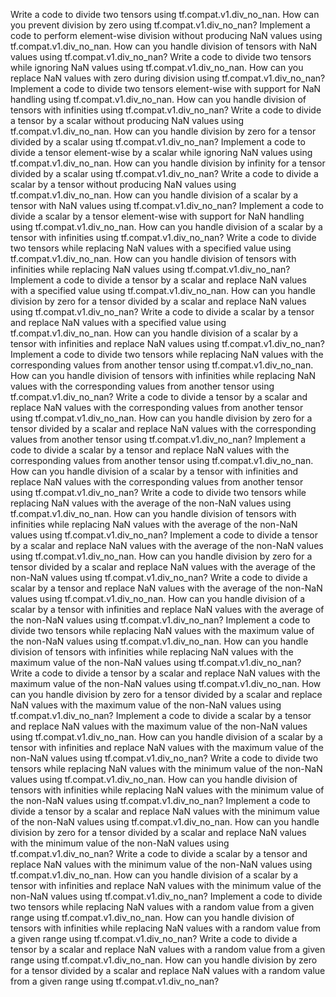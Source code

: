 Write a code to divide two tensors using tf.compat.v1.div_no_nan.
How can you prevent division by zero using tf.compat.v1.div_no_nan?
Implement a code to perform element-wise division without producing NaN values using tf.compat.v1.div_no_nan.
How can you handle division of tensors with NaN values using tf.compat.v1.div_no_nan?
Write a code to divide two tensors while ignoring NaN values using tf.compat.v1.div_no_nan.
How can you replace NaN values with zero during division using tf.compat.v1.div_no_nan?
Implement a code to divide two tensors element-wise with support for NaN handling using tf.compat.v1.div_no_nan.
How can you handle division of tensors with infinities using tf.compat.v1.div_no_nan?
Write a code to divide a tensor by a scalar without producing NaN values using tf.compat.v1.div_no_nan.
How can you handle division by zero for a tensor divided by a scalar using tf.compat.v1.div_no_nan?
Implement a code to divide a tensor element-wise by a scalar while ignoring NaN values using tf.compat.v1.div_no_nan.
How can you handle division by infinity for a tensor divided by a scalar using tf.compat.v1.div_no_nan?
Write a code to divide a scalar by a tensor without producing NaN values using tf.compat.v1.div_no_nan.
How can you handle division of a scalar by a tensor with NaN values using tf.compat.v1.div_no_nan?
Implement a code to divide a scalar by a tensor element-wise with support for NaN handling using tf.compat.v1.div_no_nan.
How can you handle division of a scalar by a tensor with infinities using tf.compat.v1.div_no_nan?
Write a code to divide two tensors while replacing NaN values with a specified value using tf.compat.v1.div_no_nan.
How can you handle division of tensors with infinities while replacing NaN values using tf.compat.v1.div_no_nan?
Implement a code to divide a tensor by a scalar and replace NaN values with a specified value using tf.compat.v1.div_no_nan.
How can you handle division by zero for a tensor divided by a scalar and replace NaN values using tf.compat.v1.div_no_nan?
Write a code to divide a scalar by a tensor and replace NaN values with a specified value using tf.compat.v1.div_no_nan.
How can you handle division of a scalar by a tensor with infinities and replace NaN values using tf.compat.v1.div_no_nan?
Implement a code to divide two tensors while replacing NaN values with the corresponding values from another tensor using tf.compat.v1.div_no_nan.
How can you handle division of tensors with infinities while replacing NaN values with the corresponding values from another tensor using tf.compat.v1.div_no_nan?
Write a code to divide a tensor by a scalar and replace NaN values with the corresponding values from another tensor using tf.compat.v1.div_no_nan.
How can you handle division by zero for a tensor divided by a scalar and replace NaN values with the corresponding values from another tensor using tf.compat.v1.div_no_nan?
Implement a code to divide a scalar by a tensor and replace NaN values with the corresponding values from another tensor using tf.compat.v1.div_no_nan.
How can you handle division of a scalar by a tensor with infinities and replace NaN values with the corresponding values from another tensor using tf.compat.v1.div_no_nan?
Write a code to divide two tensors while replacing NaN values with the average of the non-NaN values using tf.compat.v1.div_no_nan.
How can you handle division of tensors with infinities while replacing NaN values with the average of the non-NaN values using tf.compat.v1.div_no_nan?
Implement a code to divide a tensor by a scalar and replace NaN values with the average of the non-NaN values using tf.compat.v1.div_no_nan.
How can you handle division by zero for a tensor divided by a scalar and replace NaN values with the average of the non-NaN values using tf.compat.v1.div_no_nan?
Write a code to divide a scalar by a tensor and replace NaN values with the average of the non-NaN values using tf.compat.v1.div_no_nan.
How can you handle division of a scalar by a tensor with infinities and replace NaN values with the average of the non-NaN values using tf.compat.v1.div_no_nan?
Implement a code to divide two tensors while replacing NaN values with the maximum value of the non-NaN values using tf.compat.v1.div_no_nan.
How can you handle division of tensors with infinities while replacing NaN values with the maximum value of the non-NaN values using tf.compat.v1.div_no_nan?
Write a code to divide a tensor by a scalar and replace NaN values with the maximum value of the non-NaN values using tf.compat.v1.div_no_nan.
How can you handle division by zero for a tensor divided by a scalar and replace NaN values with the maximum value of the non-NaN values using tf.compat.v1.div_no_nan?
Implement a code to divide a scalar by a tensor and replace NaN values with the maximum value of the non-NaN values using tf.compat.v1.div_no_nan.
How can you handle division of a scalar by a tensor with infinities and replace NaN values with the maximum value of the non-NaN values using tf.compat.v1.div_no_nan?
Write a code to divide two tensors while replacing NaN values with the minimum value of the non-NaN values using tf.compat.v1.div_no_nan.
How can you handle division of tensors with infinities while replacing NaN values with the minimum value of the non-NaN values using tf.compat.v1.div_no_nan?
Implement a code to divide a tensor by a scalar and replace NaN values with the minimum value of the non-NaN values using tf.compat.v1.div_no_nan.
How can you handle division by zero for a tensor divided by a scalar and replace NaN values with the minimum value of the non-NaN values using tf.compat.v1.div_no_nan?
Write a code to divide a scalar by a tensor and replace NaN values with the minimum value of the non-NaN values using tf.compat.v1.div_no_nan.
How can you handle division of a scalar by a tensor with infinities and replace NaN values with the minimum value of the non-NaN values using tf.compat.v1.div_no_nan?
Implement a code to divide two tensors while replacing NaN values with a random value from a given range using tf.compat.v1.div_no_nan.
How can you handle division of tensors with infinities while replacing NaN values with a random value from a given range using tf.compat.v1.div_no_nan?
Write a code to divide a tensor by a scalar and replace NaN values with a random value from a given range using tf.compat.v1.div_no_nan.
How can you handle division by zero for a tensor divided by a scalar and replace NaN values with a random value from a given range using tf.compat.v1.div_no_nan?